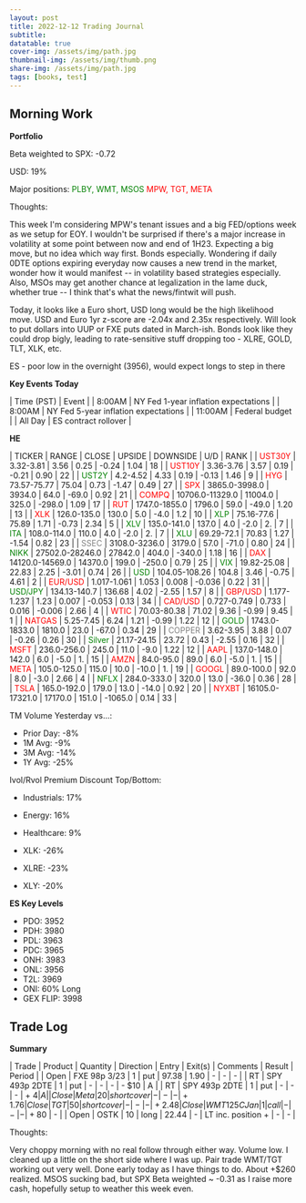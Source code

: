 ```yaml
---
layout: post
title: 2022-12-12 Trading Journal 
subtitle: 
datatable: true
cover-img: /assets/img/path.jpg
thumbnail-img: /assets/img/thumb.png
share-img: /assets/img/path.jpg
tags: [books, test]
---
```



## Morning Work

**Portfolio**

Beta weighted to SPX: -0.72

USD: 19%

Major positions:  <span style="color:green">PLBY, WMT, MSOS</span><span style="color:red">  MPW, TGT, META</span>

Thoughts:  

This week I'm considering MPW's tenant issues and a big FED/options week as we setup for EOY.  I wouldn't be surprised if there's a major increase in volatility at some point between now and end of 1H23. Expecting a big move, but no idea which way first.  Bonds especially.  Wondering if daily 0DTE options expiring everyday now causes a new trend in the market, wonder how it would manifest -- in volatility based strategies especially.  Also, MSOs may get another chance at legalization in the lame duck, whether true -- I think that's what the news/fintwit will push. 

Today, it looks like a Euro short, USD long would be the high likelihood move.  USD and Euro 1yr z-score are -2.04x and 2.35x respectively.  Will look to put dollars into UUP or FXE puts dated in March-ish.  Bonds look like they could drop bigly, leading to rate-sensitive stuff dropping too - XLRE, GOLD, TLT, XLK, etc.

ES - poor low in the overnight (3956), would expect longs to step in there

**Key Events Today**

| Time (PST) | Event | 
| 8:00AM | NY Fed 1-year inflation expectations |
| 8:00AM | NY Fed 5-year inflation expectations |
| 11:00AM | Federal budget |
| All Day | ES contract rollover |


**HE**


<div class="datatable-begin"></div>

| TICKER | RANGE | CLOSE | UPSIDE | DOWNSIDE | U/D | RANK |
| <span style="color:red">UST30Y</span>	| 3.32-3.81 | 3.56 | 0.25 | -0.24 | 1.04 | 18 |
| <span style="color:red">UST10Y</span>	| 3.36-3.76 | 3.57 | 0.19 | -0.21 | 0.90 | 22 |
| <span style="color:green">UST2Y</span>	| 4.2-4.52 | 4.33 | 0.19 | -0.13 | 1.46 | 9 |
| <span style="color:red">HYG</span>	| 73.57-75.77 | 75.04 | 0.73 | -1.47 | 0.49 | 27 |
| <span style="color:red">SPX</span>	| 3865.0-3998.0 | 3934.0 | 64.0 | -69.0 | 0.92 | 21 |
| <span style="color:red">COMPQ</span>	| 10706.0-11329.0 | 11004.0 | 325.0 | -298.0 | 1.09 | 17 |
| <span style="color:red">RUT</span>	| 1747.0-1855.0 | 1796.0 | 59.0 | -49.0 | 1.20 | 13 |
| <span style="color:red">XLK</span>	| 126.0-135.0 | 130.0 | 5.0 | -4.0 | 1.2 | 10 |
| <span style="color:green">XLP</span>	| 75.16-77.6 | 75.89 | 1.71 | -0.73 | 2.34 | 5 |
| <span style="color:green">XLV</span>	| 135.0-141.0 | 137.0 | 4.0 | -2.0 | 2. | 7 |
| <span style="color:green">ITA</span>	| 108.0-114.0 | 110.0 | 4.0 | -2.0 | 2. | 7 |
| <span style="color:green">XLU</span>	| 69.29-72.1 | 70.83 | 1.27 | -1.54 | 0.82 | 23 |
| <span style="color:grey">SSEC</span>	| 3108.0-3236.0 | 3179.0 | 57.0 | -71.0 | 0.80 | 24 |
| <span style="color:green">NIKK</span>	| 27502.0-28246.0 | 27842.0 | 404.0 | -340.0 | 1.18 | 16 |
| <span style="color:red">DAX</span>	| 14120.0-14569.0 | 14370.0 | 199.0 | -250.0 | 0.79 | 25 |
| <span style="color:green">VIX</span>	| 19.82-25.08 | 22.83 | 2.25 | -3.01 | 0.74 | 26 |
| <span style="color:green">USD</span>	| 104.05-108.26 | 104.8 | 3.46 | -0.75 | 4.61 | 2 |
| <span style="color:red">EUR/USD</span>	| 1.017-1.061 | 1.053 | 0.008 | -0.036 | 0.22 | 31 |
| <span style="color:green">USD/JPY</span>	| 134.13-140.7 | 136.68 | 4.02 | -2.55 | 1.57 | 8 |
| <span style="color:red">GBP/USD</span>	| 1.177-1.237 | 1.23 | 0.007 | -0.053 | 0.13 | 34 |
| <span style="color:red">CAD/USD</span>	| 0.727-0.749 | 0.733 | 0.016 | -0.006 | 2.66 | 4 |
| <span style="color:red">WTIC</span>	| 70.03-80.38 | 71.02 | 9.36 | -0.99 | 9.45 | 1 |
| <span style="color:red">NATGAS</span>	| 5.25-7.45 | 6.24 | 1.21 | -0.99 | 1.22 | 12 |
| <span style="color:green">GOLD</span>	| 1743.0-1833.0 | 1810.0 | 23.0 | -67.0 | 0.34 | 29 |
| <span style="color:grey">COPPER</span>	| 3.62-3.95 | 3.88 | 0.07 | -0.26 | 0.26 | 30 |
| <span style="color:green">Silver</span>	| 21.17-24.15 | 23.72 | 0.43 | -2.55 | 0.16 | 32 |
| <span style="color:red">MSFT</span>	| 236.0-256.0 | 245.0 | 11.0 | -9.0 | 1.22 | 12 |
| <span style="color:red">AAPL</span>	| 137.0-148.0 | 142.0 | 6.0 | -5.0 | 1. | 15 |
| <span style="color:red">AMZN</span>	| 84.0-95.0 | 89.0 | 6.0 | -5.0 | 1. | 15 |
| <span style="color:red">META</span>	| 105.0-125.0 | 115.0 | 10.0 | -10.0 | 1. | 19 |
| <span style="color:red">GOOGL</span>	| 89.0-100.0 | 92.0 | 8.0 | -3.0 | 2.66 | 4 |
| <span style="color:green">NFLX</span>	| 284.0-333.0 | 320.0 | 13.0 | -36.0 | 0.36 | 28 |
| <span style="color:red">TSLA</span>	| 165.0-192.0 | 179.0 | 13.0 | -14.0 | 0.92 | 20 |
| <span style="color:red">NYXBT</span>	| 16105.0-17321.0 | 17170.0 | 151.0 | -1065.0 | 0.14 | 33 |

<div class="datatable-end"></div>

TM Volume Yesterday vs...: 

- Prior Day: -8%
- 1M Avg: -9%
- 3M Avg: -14%
- 1Y Avg: -25%

Ivol/Rvol Premium Discount Top/Bottom:

- Industrials: 17%
- Energy: 16%
- Healthcare: 9%

- XLK: -26%
- XLRE: -23%
- XLY: -20%


**ES Key Levels**

- PDO:  3952
- PDH:  3980
- PDL:  3963
- PDC:  3965
- ONH:  3983
- ONL:  3956
- T2L:  3969
- ONI: 60% Long
- GEX FLIP:  3998

## Trade Log

**Summary**

| Trade | Product | Quantity | Direction | Entry | Exit(s) | Comments | Result | Period |
| Open | FXE 98p 3/23 | 1 | put | 97.38 | 1.90 | - | - | - |
| RT | SPY 493p 2DTE | 1 | put | - | - | - | - $10 | A |
| RT | SPY 493p 2DTE | 1 | put | - | - | - | + $4 | A |
| Close | Meta | 20 | short cover | - | - | - | + 1.76% | A |
| Close | TGT | 50 | short cover | - | - | - | + 2.48% | B |
| Close | WMT 125C Jan | 1 | call | - | - | - | + 80$ | - |
| Open | OSTK | 10 | long | 22.44 | - | LT inc. position + | - | - |

Thoughts:

Very choppy morning with no real follow through either way.  Volume low.  I cleaned up a little on the short side where I was up.  Pair trade WMT/TGT working out very well.  Done early today as I have things to do.  About +$260 realized.  MSOS sucking bad, but SPX Beta weighted ~ -0.31 as I raise more cash, hopefully setup to weather this week even.
